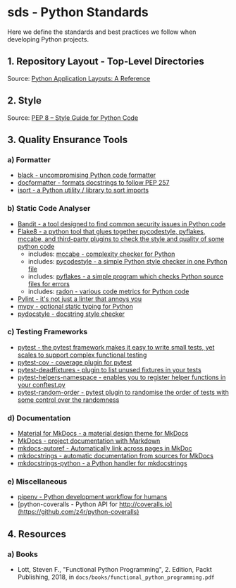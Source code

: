 # sds - Python Standards

Here we define the standards and best practices we follow when developing Python projects.

## 1. Repository Layout - Top-Level Directories

Source: [Python Application Layouts: A Reference](https://realpython.com/python-application-layouts/)

## 2. Style

Source: [PEP 8 – Style Guide for Python Code](https://peps.python.org/pep-0008/)

## 3. Quality Ensurance Tools

### a) Formatter

- [black - uncompromising Python code formatter](https://github.com/psf/black)
- [docformatter - formats docstrings to follow PEP 257](https://github.com/PyCQA/docformatter)
- [isort - a Python utility / library to sort imports](https://github.com/PyCQA/isort)

### b) Static Code Analyser

- [Bandit - a tool designed to find common security issues in Python code](https://github.com/PyCQA/bandit)
- [Flake8 - a python tool that glues together pycodestyle, pyflakes, mccabe, and third-party plugins to check the style and quality of some python code](https://github.com/pycqa/flake8)
  - includes: [mccabe - complexity checker for Python](https://github.com/PyCQA/mccabe)
  - includes: [pycodestyle - a simple Python style checker in one Python file](https://github.com/PyCQA/pycodestyle)
  - includes: [pyflakes - a simple program which checks Python source files for errors](https://github.com/PyCQA/pyflakes)
  - includes: [radon - various code metrics for Python code](https://github.com/rubik/radon)
- [Pylint - it's not just a linter that annoys you](https://github.com/PyCQA/pylint/)
- [mypy - optional static typing for Python](https://github.com/python/mypy)
- [pydocstyle - docstring style checker](https://github.com/PyCQA/pydocstyle)

### c) Testing Frameworks

- [pytest - the pytest framework makes it easy to write small tests, yet scales to support complex functional testing](https://github.com/pytest-dev/pytest/)
- [pytest-cov - coverage plugin for pytest](https://github.com/pytest-dev/pytest-cov)
- [pytest-deadfixtures - plugin to list unused fixtures in your tests](https://github.com/jllorencetti/pytest-deadfixtures)
- [pytest-helpers-namespace - enables you to register helper functions in your conftest.py](https://github.com/saltstack/pytest-helpers-namespace)
- [pytest-random-order - pytest plugin to randomise the order of tests with some control over the randomness](https://github.com/jbasko/pytest-random-order)

### d) Documentation

- [Material for MkDocs - a material design theme for MkDocs](https://github.com/mkdocs/mkdocs/)
- [MkDocs - project documentation with Markdown](https://github.com/mkdocs/mkdocs/)
- [mkdocs-autoref - Automatically link across pages in MkDoc](https://github.com/mkdocstrings/autorefs/)
- [mkdocstrings - automatic documentation from sources for MkDocs](https://github.com/mkdocstrings/mkdocstrings)
- [mkdocstrings-python - a Python handler for mkdocstrings](https://github.com/mkdocstrings/python)

### e) Miscellaneous

- [pipenv - Python development workflow for humans](https://github.com/pypa/pipenv)
- [python-coveralls - Python API for http://coveralls.io](https://github.com/z4r/python-coveralls)

## 4. Resources

### a) Books

- Lott, Steven F., "Functional Python Programming", 2. Edition, Packt Publishing, 2018, in `docs/books/functional_python_programming.pdf`
